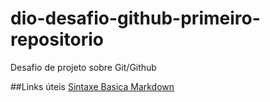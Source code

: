 # dio-desafio-github-primeiro-repositorio
Desafio de projeto sobre Git/Github

##Links úteis
[Sintaxe Basica Markdown](https://www.markdownguide.org/)
